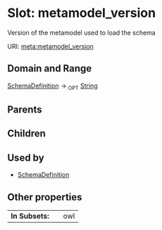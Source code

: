 
# Slot: metamodel_version


Version of the metamodel used to load the schema

URI: [meta:metamodel_version](https://w3id.org/linkml/meta/metamodel_version)


## Domain and Range

[SchemaDefinition](SchemaDefinition.md) ->  <sub>OPT</sub> [String](types/String.md)

## Parents


## Children


## Used by

 * [SchemaDefinition](SchemaDefinition.md)

## Other properties

|  |  |  |
| --- | --- | --- |
| **In Subsets:** | | owl |

